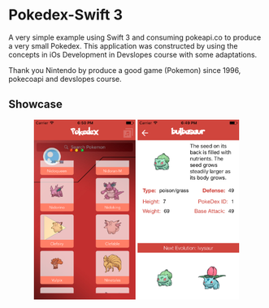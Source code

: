 # Pokedex-Swift 3

A very simple example using Swift 3 and consuming pokeapi.co to produce a very small Pokedex. This application was constructed by using the concepts in iOs Development in Devslopes course with some adaptations.

Thank you Nintendo by produce a good game (Pokemon) since 1996, pokecoapi and devslopes course.

Showcase
---
<p align="center">
  <img src="Screenshot/screen_home.png" align="center" width=200>
  <img src="Screenshot/screen_detail.png" align="center" width=200>
</p>
